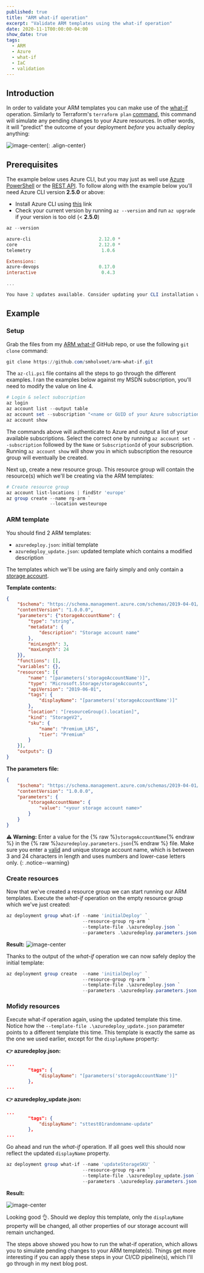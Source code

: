 ```yaml
---
published: true
title: "ARM what-if operation"
excerpt: "Validate ARM templates using the what-if operation"
date: 2020-11-1T00:00:00-04:00
show_date: true
tags:
  - ARM
  - Azure
  - what-if
  - IaC
  - validation
---
```


## Introduction

In order to validate your ARM templates you can make use of the [what-if](https://docs.microsoft.com/en-us/azure/azure-resource-manager/templates/template-deploy-what-if?tabs=azure-powershell) operation. Similarly to Terraform's `terraform plan` [command](https://www.terraform.io/docs/commands/plan.html), this command will simulate any pending changes to your Azure resources. In other words, it will "predict" the outcome of your deployment *before* you actually deploy anything:

![image-center](/assets/images/what-if_1.png){: .align-center}

## Prerequisites

The example below uses Azure CLI, but you may just as well use [Azure PowerShell](https://docs.microsoft.com/en-us/azure/azure-resource-manager/templates/template-deploy-what-if?tabs=azure-powershell#azure-powershell) or the [REST API](https://docs.microsoft.com/en-us/azure/azure-resource-manager/templates/template-deploy-what-if?tabs=azure-powershell#azure-rest-api). To follow along with the example below you'll need Azure CLI version **2.5.0** or above:

- Install Azure CLI using [this](https://docs.microsoft.com/en-us/cli/azure/install-azure-cli) link
- Check your current version by running `az --version` and run `az upgrade` if your version is too old (< **2.5.0**)

```powershell
az --version

azure-cli                         2.12.0 *
core                              2.12.0 *
telemetry                          1.0.6

Extensions:
azure-devops                      0.17.0
interactive                        0.4.3

...

You have 2 updates available. Consider updating your CLI installation with 'az upgrade'
```

## Example

### Setup

Grab the files from my [ARM what-if](https://github.com/smholvoet/arm-what-if) GitHub repo, or use the following `git clone` command:

```powershell
git clone https://github.com/smholvoet/arm-what-if.git
```

The `az-cli.ps1` file contains all the steps to go through the different examples. I ran the examples below against my MSDN subscription, you'll need to modify the value on line 4.

```powershell
# Login & select subscription
az login
az account list --output table
az account set --subscription "<name or GUID of your Azure subscription>"
az account show
```

The commands above will authenticate to Azure and output a list of your available subscriptions. Select the correct one by running `az account set --subscription` followed by the `Name` or `SubscriptionId` of your subscription. Running `az account show` will show you in which subscription the resource group will eventually be created.

Next up, create a new resource group. This resource group will contain the resource(s) which we'll be creating via the ARM templates:

```powershell
# Create resource group
az account list-locations | findStr 'europe'
az group create --name rg-arm `
                --location westeurope
```

### ARM template

You should find 2 ARM templates:

- `azuredeploy.json`: initial template
- `azuredeploy_update.json`: updated template which contains a modified description

The templates which we'll be using are fairly simply and only contain a [storage account](https://docs.microsoft.com/en-us/azure/storage/common/storage-account-overview).

**Template contents:**

```json
{
    "$schema": "https://schema.management.azure.com/schemas/2019-04-01/deploymentTemplate.json#",
    "contentVersion": "1.0.0.0",
    "parameters": {"storageAccountName": {
        "type": "string",
        "metadata": {
            "description": "Storage account name"
        },
        "minLength": 3,
        "maxLength": 24
    }},
    "functions": [],
    "variables": {},
    "resources": [{
        "name": "[parameters('storageAccountName')]",
        "type": "Microsoft.Storage/storageAccounts",
        "apiVersion": "2019-06-01",
        "tags": {
            "displayName": "[parameters('storageAccountName')]"
        },
        "location": "[resourceGroup().location]",
        "kind": "StorageV2",
        "sku": {
            "name": "Premium_LRS",
            "tier": "Premium"
        }
    }],
    "outputs": {}
}
```

**The parameters file:**

```json
{
    "$schema": "https://schema.management.azure.com/schemas/2019-04-01/deploymentParameters.json#",
    "contentVersion": "1.0.0.0",
    "parameters": {
        "storageAccountName": {
            "value": "<your storage account name>"
        }
    }
}
```

**⚠️ Warning:** Enter a value for the {% raw %}`storageAccountName`{% endraw %} in the {% raw %}`azuredeploy.parameters.json`{% endraw %} file. Make sure you enter a [valid](https://docs.microsoft.com/en-us/azure/azure-resource-manager/templates/error-storage-account-name) and unique storage account name, which is between 3 and 24 characters in length and uses numbers and lower-case letters only.
{: .notice--warning}

### Create resources

Now that we've created a resource group we can start running our ARM templates.
Execute the *what-if* operation on the empty resource group which we've just created:

```powershell
az deployment group what-if --name 'initialDeploy' `
                            --resource-group rg-arm `
                            --template-file .\azuredeploy.json `
                            --parameters .\azuredeploy.parameters.json
```

**Result:**
![image-center](/assets/images/what-if_2.png)

Thanks to the output of the *what-if* operation we can now safely deploy the initial template:

```powershell
az deployment group create  --name 'initialDeploy' `
                            --resource-group rg-arm `
                            --template-file .\azuredeploy.json `
                            --parameters .\azuredeploy.parameters.json
```

### Mofidy resources

Execute what-if operation again, using the updated template this time. Notice how the `--template-file .\azuredeploy_update.json` parameter points to a different template this time. This template is exactly the same as the one we used earlier, except for the `displayName` property:

**👉 azuredeploy.json:**

```json
...
        "tags": {
            "displayName": "[parameters('storageAccountName')]"
        },
...
```

**👉 azuredeploy_update.json:**

```json
...
        "tags": {
            "displayName": "sttest01randomname-update"
        },
...
```

Go ahead and run the *what-if* operation. If all goes well this should now reflect the updated `displayName` property.

```powershell
az deployment group what-if --name 'updateStorageSKU' `
                            --resource-group rg-arm `
                            --template-file .\azuredeploy_update.json `
                            --parameters .\azuredeploy.parameters.json
```

**Result:**

![image-center](/assets/images/what-if_3.png)

Looking good 👌. Should we deploy this template, only the `displayName` property will be changed, all other properties of our storage account will remain unchanged.

The steps above showed you how to run the what-if operation, which allows you to simulate pending changes to your ARM template(s). Things get more interesting if you can apply these steps in your CI/CD pipeline(s), which I'll go through in my next blog post.
